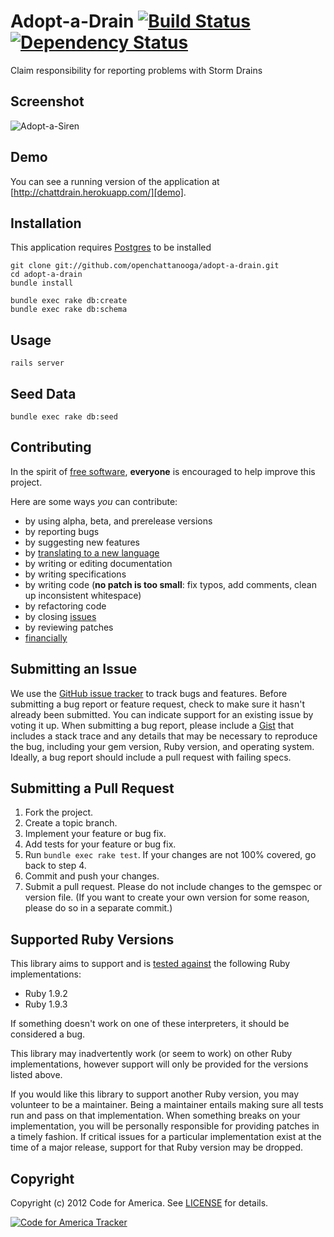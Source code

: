 # Adopt-a-Drain [![Build Status](https://secure.travis-ci.org/codeforamerica/adopt-a-siren.png?branch=master)][travis] [![Dependency Status](https://gemnasium.com/codeforamerica/adopt-a-siren.png?travis)][gemnasium]
Claim responsibility for reporting problems with Storm Drains

[travis]: http://travis-ci.org/openoakland/adopt-a-drain
[gemnasium]: https://gemnasium.com/openoakland/adopt-a-drain

## <a name="screenshots"></a>Screenshot
![Adopt-a-Siren](https://github.com/yahtaa/adopt-a-drain/raw/master/screenshot.png "Adopt-a-Siren")

## <a name="demo"></a>Demo
You can see a running version of the application at
[http://chattdrain.herokuapp.com/][demo].

[demo]: http://chattdrain.herokuapp.com/

## <a name="installation"></a>Installation
This application requires [Postgres](http://www.postgresql.org/) to be installed

    git clone git://github.com/openchattanooga/adopt-a-drain.git
    cd adopt-a-drain
    bundle install

    bundle exec rake db:create
    bundle exec rake db:schema

## <a name="usage"></a>Usage
    rails server

## <a name="usage"></a>Seed Data
    bundle exec rake db:seed

## <a name="contributing"></a>Contributing
In the spirit of [free software][free-sw], **everyone** is encouraged to help
improve this project.

[free-sw]: http://www.fsf.org/licensing/essays/free-sw.html

Here are some ways *you* can contribute:

* by using alpha, beta, and prerelease versions
* by reporting bugs
* by suggesting new features
* by [translating to a new language][locales]
* by writing or editing documentation
* by writing specifications
* by writing code (**no patch is too small**: fix typos, add comments, clean up
  inconsistent whitespace)
* by refactoring code
* by closing [issues][]
* by reviewing patches
* [financially][]

[locales]: https://github.com/codeforamerica/adopt-a-siren/tree/master/config/locales
[issues]: https://github.com/codeforamerica/adopt-a-siren/issues
[financially]: https://secure.codeforamerica.org/page/contribute

## <a name="issues"></a>Submitting an Issue
We use the [GitHub issue tracker][issues] to track bugs and features. Before
submitting a bug report or feature request, check to make sure it hasn't
already been submitted. You can indicate support for an existing issue by
voting it up. When submitting a bug report, please include a [Gist][] that
includes a stack trace and any details that may be necessary to reproduce the
bug, including your gem version, Ruby version, and operating system. Ideally, a
bug report should include a pull request with failing specs.

[gist]: https://gist.github.com/

## <a name="pulls"></a>Submitting a Pull Request
1. Fork the project.
2. Create a topic branch.
3. Implement your feature or bug fix.
4. Add tests for your feature or bug fix.
5. Run `bundle exec rake test`. If your changes are not 100% covered, go back
   to step 4.
6. Commit and push your changes.
7. Submit a pull request. Please do not include changes to the gemspec or
   version file. (If you want to create your own version for some reason,
   please do so in a separate commit.)

## <a name="versions"></a>Supported Ruby Versions
This library aims to support and is [tested against][travis] the following Ruby
implementations:

* Ruby 1.9.2
* Ruby 1.9.3

If something doesn't work on one of these interpreters, it should be considered
a bug.

This library may inadvertently work (or seem to work) on other Ruby
implementations, however support will only be provided for the versions listed
above.

If you would like this library to support another Ruby version, you may
volunteer to be a maintainer. Being a maintainer entails making sure all tests
run and pass on that implementation. When something breaks on your
implementation, you will be personally responsible for providing patches in a
timely fashion. If critical issues for a particular implementation exist at the
time of a major release, support for that Ruby version may be dropped.

## <a name="copyright"></a>Copyright
Copyright (c) 2012 Code for America. See [LICENSE][] for details.

[license]: https://github.com/codeforamerica/adopt-a-siren/blob/master/LICENSE.md

[![Code for America Tracker](http://stats.codeforamerica.org/codeforamerica/adopt-a-siren.png)][tracker]

[tracker]: http://stats.codeforamerica.org/projects/adopt-a-siren
